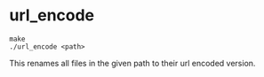 # url\_encode

```
make
./url_encode <path>
```

This renames all files in the given path to their url encoded version.
